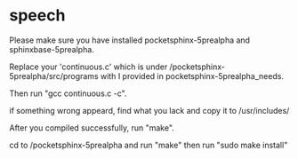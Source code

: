 # speech
Please make sure you have installed pocketsphinx-5prealpha and sphinxbase-5prealpha.

Replace your 'continuous.c' which is under /pocketsphinx-5prealpha/src/programs with I provided in pocketsphinx-5prealpha_needs.

Then run "gcc continuous.c -c".

if something wrong appeard, find what you lack and copy it to /usr/includes/

After you compiled successfully, run "make".

cd to /pocketsphinx-5prealpha and run "make" then run "sudo make install"
